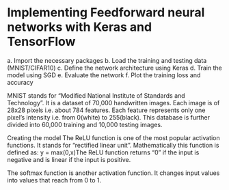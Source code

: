 # Implementing Feedforward neural networks with Keras and TensorFlow 
a. Import the necessary packages
b. Load the training and testing data (MNIST/CIFAR10) 
c. Define the network architecture using Keras 
d. Train the model using SGD 
e. Evaluate the network 
f. Plot the training loss and accuracy





MNIST stands for “Modified National Institute of Standards and Technology”. It is a dataset of 70,000 handwritten images. Each image is of 28x28 pixels i.e. about 784 features. Each feature represents only one pixel’s intensity i.e. from 0(white) to 255(black). This database is further divided into 60,000 training and 10,000 testing images.


Creating the model
The ReLU function is one of the most popular activation functions. It stands for “rectified linear unit”. Mathematically this function is defined as: y = max(0,x)The ReLU function returns “0” if the input is negative and is linear if the input is positive.

The softmax function is another activation function. It changes input values into values that reach from 0 to 1.
